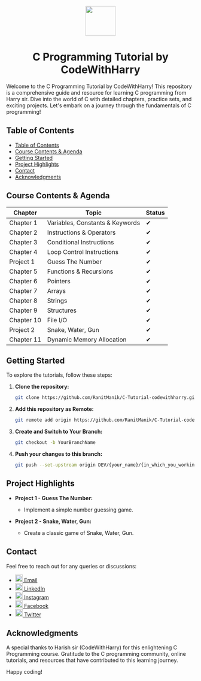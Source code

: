 <a name="readme-top"></a>
<div align="center">
  <img width="80px" src="https://upload.wikimedia.org/wikipedia/commons/1/19/C_Logo.png">
  <h1> C Programming Tutorial by CodeWithHarry</h1>
</div>


Welcome to the C Programming Tutorial by CodeWithHarry! This repository is a comprehensive guide and resource for learning C programming from Harry sir. Dive into the world of C with detailed chapters, practice sets, and exciting projects. Let's embark on a journey through the fundamentals of C programming!


## Table of Contents

- [Table of Contents](#table-of-contents)
- [Course Contents \& Agenda](#course-contents--agenda)
- [Getting Started](#getting-started)
- [Project Highlights](#project-highlights)
- [Contact](#contact)
- [Acknowledgments](#acknowledgments)


## Course Contents & Agenda

| Chapter                       | Topic                              | Status  |
|-------------------------------|------------------------------------|---------|
| Chapter 1                     | Variables, Constants & Keywords    |   ✔   |
| Chapter 2                     | Instructions & Operators           |   ✔   |
| Chapter 3                     | Conditional Instructions           |   ✔   |
| Chapter 4                     | Loop Control Instructions          |   ✔   |
| Project 1                      | Guess The Number                   |   ✔   |
| Chapter 5                     | Functions & Recursions              |   ✔   |
| Chapter 6                     | Pointers                            |   ✔   |
| Chapter 7                     | Arrays                             |   ✔   |
| Chapter 8                     | Strings                            |   ✔   |
| Chapter 9                     | Structures                         |   ✔   |
| Chapter 10                    | File I/O                           |   ✔   |
| Project 2                      | Snake, Water, Gun                   |   ✔   |
| Chapter 11                    | Dynamic Memory Allocation           |   ✔   |


## Getting Started

To explore the tutorials, follow these steps:

1. **Clone the repository:**
   ```bash
   git clone https://github.com/RanitManik/C-Tutorial-codewithharry.git
   ```

2. **Add this repository as Remote:**
   ```bash
   git remote add origin https://github.com/RanitManik/C-Tutorial-codewithharry.git
   ```

3. **Create and Switch to Your Branch:**
   ```bash
   git checkout -b YourBranchName
   ```

4. **Push your changes to this branch:**
   ```bash
   git push --set-upstream origin DEV/{your_name}/{in_which_you_working_on}
   ```

## Project Highlights

- **Project 1 - Guess The Number:**
  - Implement a simple number guessing game.

- **Project 2 - Snake, Water, Gun:**
  - Create a classic game of Snake, Water, Gun.

## Contact

Feel free to reach out for any queries or discussions:

- [<img src="https://cdn4.iconfinder.com/data/icons/social-media-logos-6/512/112-gmail_email_mail-512.png" height="20" /> Email](mailto:ranitmanik.dev@gmail.com)
- [<img src="https://upload.wikimedia.org/wikipedia/commons/thumb/c/ca/LinkedIn_logo_initials.png/480px-LinkedIn_logo_initials.png" height="20" /> LinkedIn](https://www.linkedin.com/in/ranit-manik/)
- [<img src="https://upload.wikimedia.org/wikipedia/commons/thumb/a/a5/Instagram_icon.png/600px-Instagram_icon.png" height="20" /> Instagram](https://www.instagram.com/ranit_manik_/)
- [<img src="https://upload.wikimedia.org/wikipedia/commons/6/6c/Facebook_Logo_2023.png" height="20" /> Facebook](https://www.facebook.com/RanitKumarManik/)
- [<img src="https://upload.wikimedia.org/wikipedia/commons/thumb/6/6f/Logo_of_Twitter.svg/512px-Logo_of_Twitter.svg.png" height="20" /> Twitter](https://twitter.com/RANIT_MANIK)


## Acknowledgments

A special thanks to Harish sir (CodeWithHarry) for this enlightening C Programming course. Gratitude to the C programming community, online tutorials, and resources that have contributed to this learning journey.

Happy coding!

